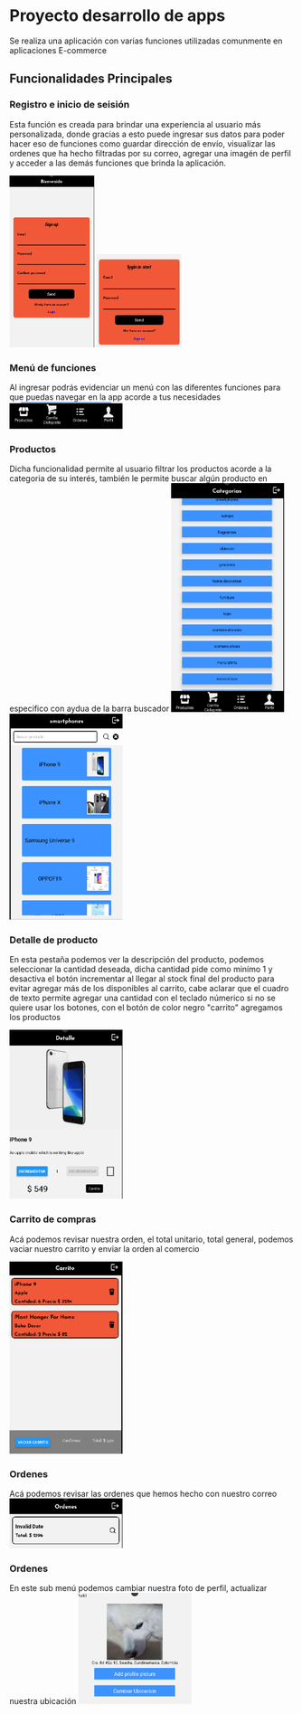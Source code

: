 # Proyecto desarrollo de apps

Se realiza una aplicación con varias funciones utilizadas comunmente en aplicaciones E-commerce

## Funcionalidades Principales

### Registro e inicio de seisión

Esta función es creada para brindar una experiencia al usuario más personalizada, donde gracias a esto puede ingresar sus datos para poder hacer eso de funciones como guardar dirección de envío, visualizar las ordenes que ha hecho filtradas por su correo, agregar una imagén de perfil y acceder a las demás funciones que brinda la aplicación.

<img src="./screenshot/registro.png" width="150" >
<img src="./screenshot/sesion.png" width="150" >

### Menú de funciones
Al ingresar podrás evidenciar un menú con las diferentes funciones para que puedas navegar en la app acorde a tus necesidades
<img src="./screenshot/tab.png" width="200" >

### Productos
Dicha funcionalidad permite al usuario filtrar los productos acorde a la categoria de su interés, también le permite buscar algún producto en especifico con aydua de la barra buscador
<img src="./screenshot/categorias.png" width="200" >
<img src="./screenshot/filt.png" width="200" >

### Detalle de producto
En esta pestaña podemos ver la descripción del producto, podemos seleccionar la cantidad deseada, dicha cantidad pide como minímo 1 y desactiva el botón incrementar al llegar al stock final del producto para evitar agregar más de los disponibles al carrito, cabe aclarar que el cuadro de texto permite agregar una cantidad con el teclado númerico si no se quiere usar los botones, con el botón de color negro "carrito" agregamos los productos

<img src="./screenshot/deta2.png" width="200" >

### Carrito de compras
Acá podemos revisar nuestra orden, el total unitario, total general, podemos vaciar nuestro carrito y enviar la orden al comercio

<img src="./screenshot/orden.png" width="200" >

### Ordenes
Acá podemos revisar las ordenes que hemos hecho con nuestro correo
<img src="./screenshot/orders.png" width="200" >

### Ordenes
En este sub menú podemos cambiar nuestra foto de perfil, actualizar nuestra ubicación
<img src="./screenshot/profile.png" width="200" >